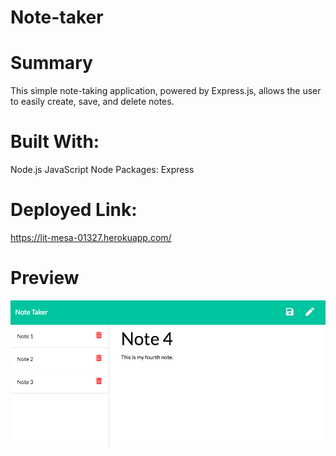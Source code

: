 # Note-taker

# Summary
This simple note-taking application, powered by Express.js, allows the user to easily create, save, and delete notes.

# Built With:
Node.js
JavaScript
Node Packages:
  Express

# Deployed Link:
https://lit-mesa-01327.herokuapp.com/

# Preview
![Saved notes are listed in the left-hand column and the user can input new notes on the right-hand side](./Assets/note-taker-preview.png)
